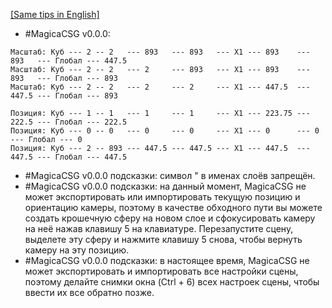 [[Same tips in English]](https://github.com/procedural/magicacsg_tips/blob/main/README_EN.md)
* #MagicaCSG v0.0.0:
```
Масштаб: Куб --- 2 -- 2   --- 893   --- 893   --- X1 --- 893    --- 893   --- Глобал --- 447.5
Масштаб: Куб --- 2 -- 2   --- 2     --- 893   --- X1 --- 893    --- 893   --- Глобал --- 893
Масштаб: Куб --- 2 -- 2   --- 2     --- 2     --- X1 --- 447.5  --- 447.5 --- Глобал --- 893

Позиция: Куб --- 1 -- 1   --- 1     --- 1     --- X1 --- 223.75 --- 222.5 --- Глобал --- 222.5
Позиция: Куб --- 0 -- 0   --- 0     --- 0     --- X1 --- 0      --- 0     --- Глобал --- 0
Позиция: Куб --- 2 -- 893 --- 447.5 --- 447.5 --- X1 --- 447.5  --- 447.5 --- Глобал --- 447.5
```
* #MagicaCSG v0.0.0 подсказки: символ " в именах слоёв запрещён.
* #MagicaCSG v0.0.0 подсказки: на данный момент, MagicaCSG не может экспортировать или импортировать текущую позицию и ориентацию камеры, поэтому в качестве обходного пути вы можете создать крошечную сферу на новом слое и сфокусировать камеру на неё нажав клавишу 5 на клавиатуре. Перезапустите сцену, выделете эту сферу и нажмите клавишу 5 снова, чтобы вернуть камеру на эту позицию.
* #MagicaCSG v0.0.0 подсказки: в настоящее время, MagicaCSG не может экспортировать и импортировать все настройки сцены, поэтому делайте снимки окна (Ctrl + 6) всех настроек сцены, чтобы ввести их все обратно позже.
